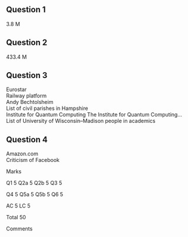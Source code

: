 Question 1
----------
3.8 M

Question 2
----------
433.4 M

Question 3
----------
Eurostar  
Railway platform  
Andy Bechtolsheim  
List of civil parishes in Hampshire  
Institute for Quantum Computing The Institute for Quantum Computing...  
List of University of Wisconsin–Madison people in academics  

Question 4
----------
Amazon.com  
Criticism of Facebook 

Marks

Q1 5
Q2a 5
Q2b 5
Q3 5

Q4 5
Q5a 5
Q5b 5
Q6 5

AC 5
LC 5

Total 50

Comments
